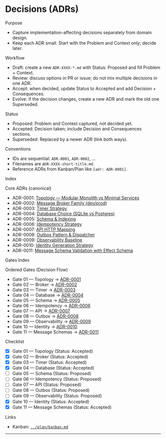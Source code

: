# Decisions (ADRs)

Purpose

- Capture implementation-affecting decisions separately from domain design.
- Keep each ADR small. Start with the Problem and Context only; decide later.

Workflow

- Draft: create a new `ADR-XXXX-*.md` with Status: Proposed and fill Problem + Context.
- Review: discuss options in PR or issue; do not mix multiple decisions in one ADR.
- Accept: when decided, update Status to Accepted and add Decision + Consequences.
- Evolve: if the decision changes, create a new ADR and mark the old one Superseded.

Status

- Proposed: Problem and Context captured, not decided yet.
- Accepted: Decision taken; include Decision and Consequences sections.
- Superseded: Replaced by a newer ADR (link both ways).

Conventions

- IDs are sequential: `ADR-0001`, `ADR-0002`, …
- Filenames are `ADR-XXXX-short-title.md`.
- Reference ADRs from Kanban/Plan like `[adr: ADR-0001]`.

Index

Core ADRs (canonical)

- ADR-0001: [Topology — Modular Monolith vs Minimal Services][ADR-0001]
- ADR-0002: [Message Broker Family (dev/prod)][ADR-0002]
- ADR-0003: [Timer Strategy][ADR-0003]
- ADR-0004: [Database Choice (SQLite vs Postgres)][ADR-0004]
- ADR-0005: [Schema & Indexing][ADR-0005]
- ADR-0006: [Idempotency Strategy][ADR-0006]
- ADR-0007: [API HTTP Mapping][ADR-0007]
- ADR-0008: [Outbox Pattern & Dispatcher][ADR-0008]
- ADR-0009: [Observability Baseline][ADR-0009]
- ADR-0010: [Identity Generation Strategy][ADR-0010]
- ADR-0011: [Message Schema Validation with Effect Schema][ADR-0011]

Gates Index

Ordered Gates (Decision Flow)

- Gate 01 — Topology → [ADR-0001]
- Gate 02 — Broker → [ADR-0002]
- Gate 03 — Timer → [ADR-0003]
- Gate 04 — Database → [ADR-0004]
- Gate 05 — Schema → [ADR-0005]
- Gate 06 — Idempotency → [ADR-0006]
- Gate 07 — API → [ADR-0007]
- Gate 08 — Outbox → [ADR-0008]
- Gate 09 — Observability → [ADR-0009]
- Gate 10 — Identity → [ADR-0010]
- Gate 11 — Message Schemas → [ADR-0011]

Checklist

- [x] Gate 01 — Topology (Status: Accepted)
- [x] Gate 02 — Broker (Status: Accepted)
- [x] Gate 03 — Timer (Status: Accepted)
- [x] Gate 04 — Database (Status: Accepted)
- [ ] Gate 05 — Schema (Status: Proposed)
- [ ] Gate 06 — Idempotency (Status: Proposed)
- [ ] Gate 07 — API (Status: Proposed)
- [ ] Gate 08 — Outbox (Status: Proposed)
- [ ] Gate 09 — Observability (Status: Proposed)
- [x] Gate 10 — Identity (Status: Accepted)
- [x] Gate 11 — Message Schemas (Status: Accepted)

Links

- Kanban: [`../plan/kanban.md`](../plan/kanban.md)

---

[ADR-0001]: ADR-0001-topology.md
[ADR-0002]: ADR-0002-broker.md
[ADR-0003]: ADR-0003-timer.md
[ADR-0004]: ADR-0004-database.md
[ADR-0005]: ADR-0005-schema.md
[ADR-0006]: ADR-0006-idempotency.md
[ADR-0007]: ADR-0007-api.md
[ADR-0008]: ADR-0008-outbox.md
[ADR-0009]: ADR-0009-observability.md
[ADR-0010]: ADR-0010-identity.md
[ADR-0011]: ADR-0011-message-schemas.md
